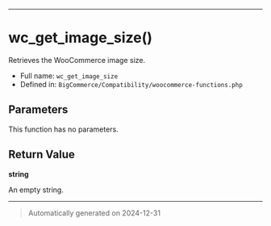 ***

# wc_get_image_size()

Retrieves the WooCommerce image size.




* Full name: `wc_get_image_size`
* Defined in: `BigCommerce/Compatibility/woocommerce-functions.php`

## Parameters

This function has no parameters.

## Return Value

**string**

An empty string.

***
> Automatically generated on 2024-12-31
